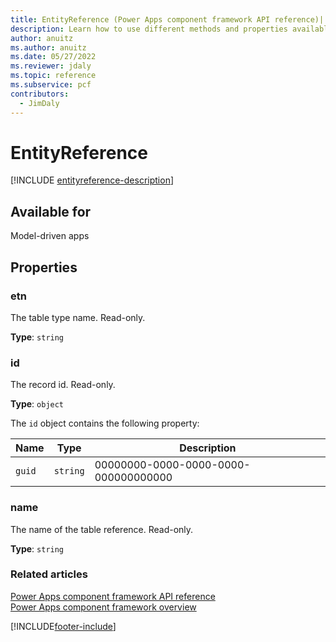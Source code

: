 ```yaml
---
title: EntityReference (Power Apps component framework API reference)| Microsoft Docs
description: Learn how to use different methods and properties available for EntityReference in Power Apps component framework.
author: anuitz
ms.author: anuitz
ms.date: 05/27/2022
ms.reviewer: jdaly
ms.topic: reference
ms.subservice: pcf
contributors:
  - JimDaly
---
```


# EntityReference

[!INCLUDE [entityreference-description](includes/entityreference-description.md)]

## Available for

Model-driven apps

## Properties

### etn

The table type name. Read-only.

**Type**: `string`

### id

The record id. Read-only.

**Type**: `object`

The `id` object contains the following property:

| Name   | Type     | Description                          |
| ------ | -------- | ------------------------------------ |
| `guid` | `string` | 00000000-0000-0000-0000-000000000000 |

### name

The name of the table reference. Read-only.

**Type**: `string`

### Related articles

[Power Apps component framework API reference](../reference/index.md)<br/>
[Power Apps component framework overview](../overview.md)

[!INCLUDE[footer-include](../../../includes/footer-banner.md)]
